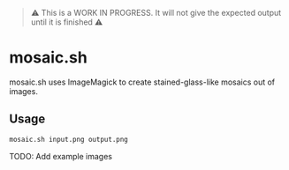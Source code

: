 > ⚠️ This is a WORK IN PROGRESS. It will not give the expected output until it is finished ⚠️

# mosaic.sh

mosaic.sh uses ImageMagick to create stained-glass-like mosaics out of images.

## Usage

```bash
mosaic.sh input.png output.png
```

TODO: Add example images
